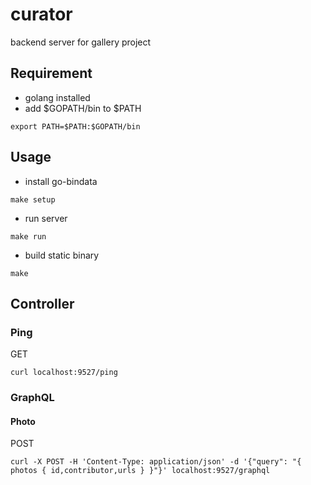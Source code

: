 # curator

backend server for gallery project

## Requirement

* golang installed
* add $GOPATH/bin to $PATH

```
export PATH=$PATH:$GOPATH/bin
```

## Usage

* install go-bindata

```
make setup
```

* run server

```
make run
```

* build static binary

```
make
```

## Controller

### Ping

GET

```
curl localhost:9527/ping
```

### GraphQL

#### Photo

POST

```
curl -X POST -H 'Content-Type: application/json' -d '{"query": "{ photos { id,contributor,urls } }"}' localhost:9527/graphql
```
